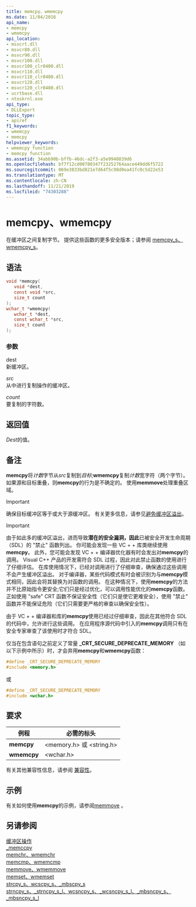 ```yaml
---
title: memcpy、wmemcpy
ms.date: 11/04/2016
api_name:
- memcpy
- wmemcpy
api_location:
- msvcrt.dll
- msvcr80.dll
- msvcr90.dll
- msvcr100.dll
- msvcr100_clr0400.dll
- msvcr110.dll
- msvcr110_clr0400.dll
- msvcr120.dll
- msvcr120_clr0400.dll
- ucrtbase.dll
- ntoskrnl.exe
api_type:
- DLLExport
topic_type:
- apiref
f1_keywords:
- wmemcpy
- memcpy
helpviewer_keywords:
- wmemcpy function
- memcpy function
ms.assetid: 34abb90b-bffb-46dc-a2f3-a5e9940839d6
ms.openlocfilehash: bf7f12cd00780347f23252764aace449dd6f5722
ms.sourcegitcommit: 069e3833bd821e7d64f5c98d0ea41fc0c5d22e53
ms.translationtype: MT
ms.contentlocale: zh-CN
ms.lasthandoff: 11/21/2019
ms.locfileid: "74303288"
---
```

# <a name="memcpy-wmemcpy"></a>memcpy、wmemcpy

在缓冲区之间复制字节。 提供这些函数的更多安全版本；请参阅 [memcpy_s、wmemcpy_s](memcpy-s-wmemcpy-s.md)。

## <a name="syntax"></a>语法

```C
void *memcpy(
   void *dest,
   const void *src,
   size_t count
);
wchar_t *wmemcpy(
   wchar_t *dest,
   const wchar_t *src,
   size_t count
);
```

### <a name="parameters"></a>参数

dest<br/>
新缓冲区。

*src*<br/>
从中进行复制操作的缓冲区。

*count*<br/>
要复制的字符数。

## <a name="return-value"></a>返回值

*Dest*的值。

## <a name="remarks"></a>备注

**memcpy**将*计数*字节从*src*复制到*目标*;**wmemcpy**复制*计数*宽字符（两个字节）。 如果源和目标重叠，则**memcpy**的行为是不确定的。 使用**memmove**处理重叠区域。

> [!IMPORTANT]
> 确保目标缓冲区等于或大于源缓冲区。 有关更多信息，请参见[避免缓冲区溢出](/windows/win32/SecBP/avoiding-buffer-overruns)。

> [!IMPORTANT]
> 由于如此多的缓冲区溢出，进而导致**潜在的安全漏洞，因此**已被安全开发生命周期（SDL）的 "禁止" 函数列出。  你可能会发现一些 VC + + 库类继续使用**memcpy**。  此外，您可能会发现 VC + + 编译器优化器有时会发出对**memcpy**的调用。  Visual C++ 产品的开发需符合 SDL 过程，因此对此禁止函数的使用进行了仔细评估。  在库使用情况下，已经对调用进行了仔细审查，确保通过这些调用不会产生缓冲区溢出。  对于编译器，某些代码模式有时会被识别为与**memcpy**模式相同，因此会将其替换为对函数的调用。  在这种情况下，使用**memcpy**的方法并不比原始指令更安全;它们只是经过优化，可以调用性能优化的**memcpy**函数。  正如使用 "safe" CRT 函数不保证安全性（它们只是使它更难安全），使用 "禁止" 函数并不能保证危险（它们只需要更严格的审查以确保安全性）。
>
> 由于 VC + + 编译器和库的**memcpy**使用已经过仔细审查，因此在其他符合 SDL 的代码中，允许进行这些调用。  在应用程序源代码中引入的**memcpy**调用只有在安全专家审查了该使用时才符合 SDL。

仅当在包含语句之前定义了常量 **_CRT_SECURE_DEPRECATE_MEMORY** （如以下示例中所示）时，才会弃用**memcpy**和**wmemcpy**函数：

```C
#define _CRT_SECURE_DEPRECATE_MEMORY
#include <memory.h>
```

或

```C
#define _CRT_SECURE_DEPRECATE_MEMORY
#include <wchar.h>
```

## <a name="requirements"></a>要求

|例程|必需的标头|
|-------------|---------------------|
|**memcpy**|\<memory.h> 或 \<string.h>|
|**wmemcpy**|\<wchar.h>|

有关其他兼容性信息，请参阅 [兼容性](../../c-runtime-library/compatibility.md)。

## <a name="example"></a>示例

有关如何使用**memcpy**的示例，请参阅[memmove](memmove-wmemmove.md) 。

## <a name="see-also"></a>另请参阅

[缓冲区操作](../../c-runtime-library/buffer-manipulation.md)<br/>
[_memccpy](memccpy.md)<br/>
[memchr、wmemchr](memchr-wmemchr.md)<br/>
[memcmp、wmemcmp](memcmp-wmemcmp.md)<br/>
[memmove、wmemmove](memmove-wmemmove.md)<br/>
[memset、wmemset](memset-wmemset.md)<br/>
[strcpy_s、wcscpy_s、_mbscpy_s](strcpy-s-wcscpy-s-mbscpy-s.md)<br/>
[strncpy_s、_strncpy_s_l、wcsncpy_s、_wcsncpy_s_l、_mbsncpy_s、_mbsncpy_s_l](strncpy-s-strncpy-s-l-wcsncpy-s-wcsncpy-s-l-mbsncpy-s-mbsncpy-s-l.md)<br/>
